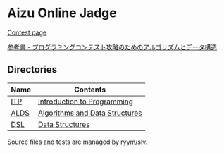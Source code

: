 # Aizu Online Jadge

[Contest page](http://judge.u-aizu.ac.jp/onlinejudge/index.jsp)

[参考書 - プログラミングコンテスト攻略のためのアルゴリズムとデータ構造](http://book.mynavi.jp/support/pc/5295/)

## Directories

| Name | Contents    |
| ---- | ----------- |
|[ITP][github-itp]   | [Introduction to Programming][aoj-itp]     |
|[ALDS][github-alds] | [Algorithms and Data Structures][aoj-alds] |
|[DSL][github-dsl]   | [Data Structures][aoj-dsl]                 |

[github-itp]: https://github.com/ryym/aoj/tree/master/itp
[github-alds]: https://github.com/ryym/aoj/tree/master/alds
[github-dsl]: https://github.com/ryym/aoj/tree/master/dsl
[aoj-itp]: http://judge.u-aizu.ac.jp/onlinejudge/topic.jsp?cid=ITP1
[aoj-alds]: http://judge.u-aizu.ac.jp/onlinejudge/topic.jsp?cid=ALDS1
[aoj-dsl]: http://judge.u-aizu.ac.jp/onlinejudge/topic.jsp?cid=DSL

Source files and tests are managed by [ryym/slv][ryym/slv].

[ryym/slv]: https://github.com/ryym/slv
